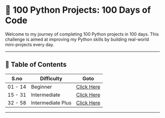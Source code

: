 # 🐍 100 Python Projects: 100 Days of Code

Welcome to my journey of completing 100 Python projects in 100 days. This challenge is aimed at improving my Python skills by building real-world mini-projects every day.

---

## 📅 Table of Contents

|  S.no   | Difficulty          | Goto                                         |
|---------|---------------------|----------------------------------------------|
| 01 - 14 | Beginner            | [Click Here](Beginner/README.md)             |
| 15 - 31 | Intermediate        | [Click Here](Intermediate/README.md)         |
| 32 - 58 | Intermediate Plus   | [Click Here](Intermediate_Plus/README.md)    |


---
